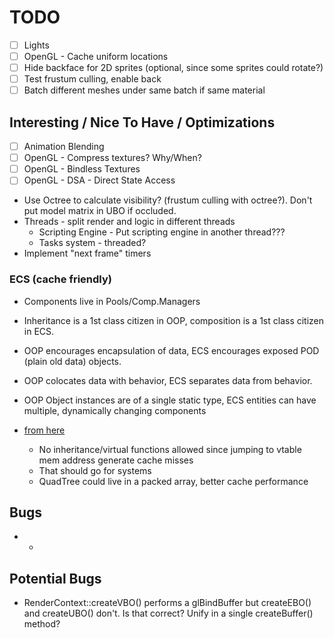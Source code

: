 # TODO

- [ ] Lights
- [ ] OpenGL - Cache uniform locations
- [ ] Hide backface for 2D sprites (optional, since some sprites could rotate?)
- [ ] Test frustum culling, enable back
- [ ] Batch different meshes under same batch if same material

## Interesting / Nice To Have / Optimizations
- [ ] Animation Blending
- [ ] OpenGL - Compress textures? Why/When?
- [ ] OpenGL - Bindless Textures
- [ ] OpenGL - DSA - Direct State Access
- Use Octree to calculate visibility? (frustum culling with octree?). Don't put model matrix in UBO if occluded.
- Threads - split render and logic in different threads
  - Scripting Engine - Put scripting engine in another thread???
  - Tasks system - threaded?
- Implement "next frame" timers

### ECS (cache friendly)
- Components live in Pools/Comp.Managers
- Inheritance is a 1st class citizen in OOP, composition is a 1st class citizen in ECS.
- OOP encourages encapsulation of data, ECS encourages exposed POD (plain old data) objects.
- OOP colocates data with behavior, ECS separates data from behavior.
- OOP Object instances are of a single static type, ECS entities can have multiple, dynamically changing components

- [from here](https://gamedev.stackexchange.com/questions/82030/how-are-entity-systems-cache-efficient)
  - No inheritance/virtual functions allowed since jumping to vtable mem address generate cache misses
  - That should go for systems
  - QuadTree could live in a packed array, better cache performance

## Bugs
- -

## Potential Bugs
- RenderContext::createVBO() performs a glBindBuffer but createEBO() and createUBO() don't. Is that correct? Unify in a single createBuffer() method?